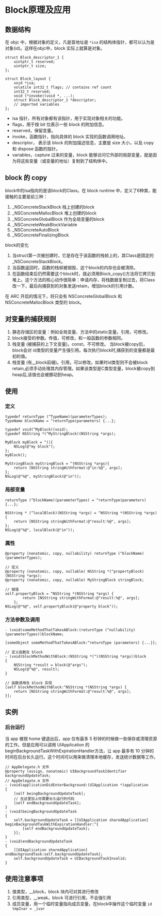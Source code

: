# Block原理及应用

## 数据结构

在 objc 中，根据对象的定义，凡是首地址是 `*isa` 的结构体指针，都可以认为是对象(id)。这样在objc中，block 实际上就算是对象。

```
struct Block_descriptor_1 {
    uintptr_t reserved;
    uintptr_t size;
};

struct Block_layout {
    void *isa;
    volatile int32_t flags; // contains ref count
    int32_t reserved; 
    void (*invoke)(void *, ...);
    struct Block_descriptor_1 *descriptor;
    // imported variables
};
```

* isa 指针，所有对象都有该指针，用于实现对象相关的功能。
* flags，用于按 bit 位表示一些 block 的附加信息。
* reserved，保留变量。
* invoke，函数指针，指向具体的 block 实现的函数调用地址。
* descriptor， 表示该 block 的附加描述信息，主要是 size 大小，以及 copy 和 dispose 函数的指针。
* variables，capture 过来的变量，block 能够访问它外部的局部变量，就是因为将这些变量（或变量的地址）复制到了结构体中。

## block 的 copy

block中的isa指向的是该block的Class。在 block runtime 中，定义了6种类，能接触的主要是前三种：

1. _NSConcreteStackBlock     栈上创建的block
2. _NSConcreteMallocBlock    堆上创建的block
3. _NSConcreteGlobalBlock    作为全局变量的block
4. _NSConcreteWeakBlockVariable
5. _NSConcreteAutoBlock
6. _NSConcreteFinalizingBlock

block的变化

1. 当struct第一次被创建时，它是存在于该函数的栈帧上的，其Class是固定的_NSConcreteStackBlock。
2. 当函数返回时，函数的栈帧被销毁，这个block的内存也会被清除。
3. 在函数结束后仍然需要这个block时，就必须用Block_copy()方法将它拷贝到堆上。这个方法的核心动作很简单：申请内存，将栈数据复制过去，将Class改一下，最后向捕获到的对象发送retain，增加block的引用计数。

在 ARC 开启的情况下，将只会有 NSConcreteGlobalBlock 和 NSConcreteMallocBlock 类型的 block。

## 对变量的捕获规则

1. 静态存储区的变量：例如全局变量、方法中的static变量。引用，可修改。
2. block接受的参数。传值，可修改，和一般函数的参数相同。
3. 栈变量 (被捕获的上下文变量)。const，不可修改。 当block被copy后，block会对 id类型的变量产生强引用。每次执行block时,捕获到的变量都是最初的值。
4. 栈变量 (有__block前缀)。引用，可以修改。如果时id类型则不会被block retain,必须手动处理其内存管理。如果该类型是C类型变量，block被copy到heap后,该值也会被挪动到heap。

## 使用

### 定义

```
typedef returnType (^TypeName)(parameterTypes);
TypeName blockName = ^returnType(parameters) {...};
```

```
typedef void(^MyBlock)(void);
typedef NSString *(^MyStringBlock)(NSString *args);

MyBlock myBlock = ^(){
    NSLog(@"my block");
};
myBlock();

MyStringBlock myStringBlock = ^(NSString *args){
    return [NSString stringWithFormat:@"in:%@", args];
};
NSLog(@"%@", myStringBlock(@"in"));
```

### 局部变量

```
returnType (^blockName)(parameterTypes) = ^returnType(parameters) {...};
```

```
NSString * (^localBlock)(NSString *args) = ^NSString *(NSString *args){
    return [NSString stringWithFormat:@"result:%@", args];
};
NSLog(@"%@", localBlock(@"in"));
```

### 属性

```
@property (nonatomic, copy, nullability) returnType (^blockName)(parameterTypes);
```

```
// 定义
@property (nonatomic, copy, nullable) NSString *(^propertyBlock)(NSString *args);
@property (nonatomic, copy, nullable) MyStringBlock stringBlock;

// 赋值
self.propertyBlock = ^NSString *(NSString *args) {
        return [NSString stringWithFormat:@"result:%@", args];
    };
NSLog(@"%@", self.propertyBlock(@"property block"));
```

### 方法参数及调用

```
- (void)someMethodThatTakesABlock:(returnType (^nullability)(parameterTypes))blockName;

[someObject someMethodThatTakesABlock:^returnType (parameters) {...}];
```

```
// 定义函数及 block
- (void)blockMethodWithBlock:(NSString *(^)(NSString *args))block
{
    NSString *result = block(@"args");
    NSLog(@"%@", result);
}

// 函数调用及 block 实现
[self blockMethodWithBlock:^NSString *(NSString *args) {
    return [NSString stringWithFormat:@"result:%@", args];
}];
```

## 实例

### 后台运行

当 app 被按 home 键退出后，app 仅有最多 5 秒钟的时候做一些保存或清理资源的工作。但是应用可以调用 UIApplication 的beginBackgroundTaskWithExpirationHandler方法，让 app 最多有 10 分钟的时间在后台长久运行。这个时间可以用来做清理本地缓存，发送统计数据等工作。

```
// AppDelegate.h 文件
@property (assign, nonatomic) UIBackgroundTaskIdentifier backgroundUpdateTask;
// AppDelegate.m 文件
- (void)applicationDidEnterBackground:(UIApplication *)application
{
    [self beingBackgroundUpdateTask];
    // 在这里加上你需要长久运行的代码
    [self endBackgroundUpdateTask];
}
- (void)beingBackgroundUpdateTask
{
    self.backgroundUpdateTask = [[UIApplication sharedApplication] beginBackgroundTaskWithExpirationHandler:^{
        [self endBackgroundUpdateTask];
    }];
}
- (void)endBackgroundUpdateTask
{
    [[UIApplication sharedApplication] endBackgroundTask:self.backgroundUpdateTask];
    self.backgroundUpdateTask = UIBackgroundTaskInvalid;
}
```

## 使用注意事项

1. 值类型，__block，block 块内可对其进行修改
2. 引用类型，__weak，block 可进行引用，不会强引用
3. 成员变量，用一个临时变量指向成员变量，在block中操作这个临时变量 `id tmpIvar = _ivar`

